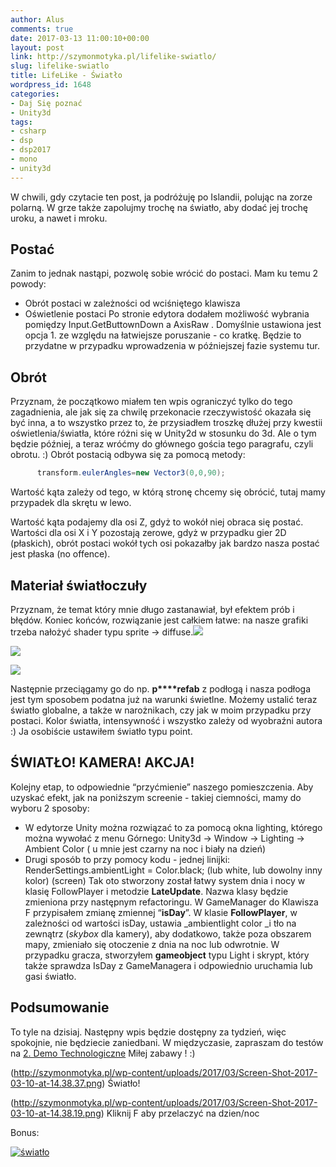 ```yaml
---
author: Alus
comments: true
date: 2017-03-13 11:00:10+00:00
layout: post
link: http://szymonmotyka.pl/lifelike-swiatlo/
slug: lifelike-swiatlo
title: LifeLike - Światło
wordpress_id: 1648
categories:
- Daj Się poznać
- Unity3d
tags:
- csharp
- dsp
- dsp2017
- mono
- unity3d
---
```


W chwili, gdy czytacie ten post, ja podróżuję po Islandii, polując na zorze polarną. W grze także zapolujmy trochę na światło, aby dodać jej trochę uroku, a nawet i mroku.
<!-- more -->


## Postać


Zanim to jednak nastąpi, pozwolę sobie wrócić do postaci. Mam ku temu 2 powody:
* Obrót postaci w zależności od wciśniętego klawisza
* Oświetlenie postaci
Po stronie edytora dodałem możliwość wybrania pomiędzy Input.GetButtownDown a AxisRaw . Domyślnie ustawiona jest opcja 1. ze względu na łatwiejsze poruszanie - co kratkę. Będzie to przydatne w przypadku wprowadzenia w późniejszej fazie systemu tur.


## Obrót


Przyznam, że początkowo miałem ten wpis ograniczyć tylko do tego zagadnienia, ale jak się za chwilę przekonacie rzeczywistość okazała się być inna, a to wszystko przez to, że przysiadłem troszkę dłużej przy kwestii oświetlenia/światła, które różni się w Unity2d w stosunku do 3d. Ale o tym będzie później, a teraz wróćmy do głównego gościa tego paragrafu, czyli obrotu. :)
Obrót postacią odbywa się za pomocą metody:

```c#   if (Input.GetKeyDown(GameManager.Instance.KeyLeft))
      transform.eulerAngles=new Vector3(0,0,90); 
```

Wartość kąta zależy od tego, w którą stronę chcemy się obrócić, tutaj mamy przypadek dla skrętu w lewo.

Wartość kąta podajemy dla osi Z, gdyż to wokół niej obraca się postać. Wartości dla osi X i Y pozostają zerowe, gdyż w przypadku gier 2D (płaskich), obrót postaci wokół tych osi pokazałby jak bardzo nasza postać jest płaska (no offence).


## Materiał światłoczuły


Przyznam, że temat który mnie długo zastanawiał, był efektem prób i błędów.
Koniec końców, rozwiązanie jest całkiem łatwe: na nasze grafiki trzeba nałożyć shader typu sprite -> diffuse.[![](http://szymonmotyka.pl/wp-content/uploads/2017/03/Screen-Shot-2017-03-10-at-15.20.08-469x1024.png)](http://szymonmotyka.pl/wp-content/uploads/2017/03/Screen-Shot-2017-03-10-at-15.20.08.png)

[![](http://szymonmotyka.pl/wp-content/uploads/2017/03/Screen-Shot-2017-03-10-at-15.20.46.png)](http://szymonmotyka.pl/wp-content/uploads/2017/03/Screen-Shot-2017-03-10-at-15.20.46.png)

[![](http://szymonmotyka.pl/wp-content/uploads/2017/03/Screen-Shot-2017-03-10-at-15.20.23.png)](http://szymonmotyka.pl/wp-content/uploads/2017/03/Screen-Shot-2017-03-10-at-15.20.23.png)



Następnie przeciągamy go do np. **p****refab** z podłogą i nasza podłoga jest tym sposobem podatna już na warunki świetlne. Możemy ustalić teraz światło globalne, a także w narożnikach, czy jak w moim przypadku przy postaci. Kolor światła, intensywność i wszystko zależy od wyobraźni autora :) Ja osobiście ustawiłem światło typu point.


## ŚWIATŁO! KAMERA! AKCJA!


Kolejny etap, to odpowiednie “przyćmienie” naszego pomieszczenia. Aby uzyskać efekt, jak na poniższym screenie - takiej ciemności, mamy do wyboru 2 sposoby:
* W edytorze Unity można rozwiązać to za pomocą okna lighting, którego można wywołać z menu Górnego:
Unity3d -> Window -> Lighting -> Ambient Color ( u mnie jest czarny na noc i biały na dzień)
* Drugi sposób to przy pomocy kodu - jednej linijki:
RenderSettings.ambientLight = Color.black; (lub white, lub dowolny inny kolor)
(screen)
Tak oto stworzony został łatwy system dnia i nocy w klasię FollowPlayer i metodzie **LateUpdate**. Nazwa klasy będzie zmieniona przy następnym refactoringu.
W GameManager do Klawisza F przypisałem zmianę zmiennej “**isDay**”. W klasie **FollowPlayer**, w zależności od wartości isDay, ustawia _ambientlight color _i tło na zewnątrz (_skybox_ dla kamery), aby dodatkowo, także poza obszarem mapy, zmieniało się otoczenie z dnia na noc lub odwrotnie.
W przypadku gracza, stworzyłem **gameobject** typu Light i skrypt, który także sprawdza IsDay z GameManagera i odpowiednio uruchamia lub gasi światło.


## Podsumowanie


To tyle na dzisiaj. Następny wpis będzie dostępny za tydzień, więc spokojnie, nie będziecie zaniedbani. W międzyczasie, zapraszam do testów na [2. Demo Technologiczne](https://aluspl.github.io/RogueLikeDSP/Versions/light/)
Miłej zabawy ! :)

(http://szymonmotyka.pl/wp-content/uploads/2017/03/Screen-Shot-2017-03-10-at-14.38.37.png) Światło!

(http://szymonmotyka.pl/wp-content/uploads/2017/03/Screen-Shot-2017-03-10-at-14.38.19.png) Kliknij F aby przelaczyć na dzien/noc



Bonus:

[![światło](http://szymonmotyka.pl/wp-content/uploads/2017/03/giphy-1.gif)](http://szymonmotyka.pl/wp-content/uploads/2017/03/giphy-1.gif)
